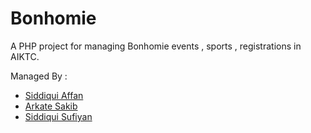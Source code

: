 # Bonhomie

A PHP project for managing Bonhomie events , sports , registrations in AIKTC.

Managed By :
* [Siddiqui Affan](https://github.com/AffanTheBest)
* [Arkate Sakib](https://github.com/WHITEDEVIL2601)
* [Siddiqui Sufiyan](https://github.com/Sufiyan571)
